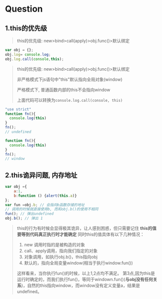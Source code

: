 # Question

## 1.this的优先级

> this的优先级:  new>bind>call(apply)>obj.func()>默认绑定

```js
var obj = {};
obj.log= console.log;
obj.log.call(console,this);
```

> this的优先级:  new>bind>call(apply)>obj.func()>默认绑定
>
> 非严格模式下js语句中"this"默认指向全局对象(window)
>
> 严格模式下, 普通函数内部的this不会指向window
>
> 上面代码可以转换为`console.log.call(console, this)`

```js
"use strict"
function fn(){
  console.log(this)
}
fn();
// undefined
```

```js
function fn(){
  console.log(this)
}
fn();
// window
```

## 2.this诡异问题, 内存地址

```js
var obj ={
    a:1,
    b:function () {alert(this.a)} 
}; 
var fun =obj.b; // 会指向b函数存储的地址
// 调用的时候就直接使用b, 而和obj.b()的使用不相同
fun(); // 弹出undefined 
obj.b(); // 弹出 1
```

> this的行为有时候会显得极其诡异，让人感到困惑，但只需要记住 **this的值要等到代码真正执行时才能确定**
> 同时this的值具体有以下几种情况：
>
> 1. new 调用时指的是被构造的对象
> 2. call、apply调用，指向我们指定的对象
> 3. 对象调用，如执行obj.b()，this指向obj
> 4. 默认的，指向全局变量window(相当于执行window.fun())
>
> 这样看来，当你执行fun()的时候，以上1,2点均不满足。
> 第3点,因为this是运行时确定的，而我们执行fun()，等同于windown.fun()(**与obj没有任何关系**)，自然的this指向window，而window没有定义变量a，结果是undefined。
